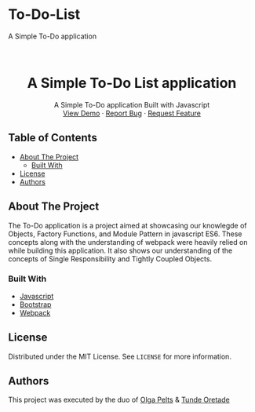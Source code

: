 # To-Do-List
A Simple To-Do application


<!-- PROJECT LOGO -->
<br />
<p align="center">

  <h1 align="center">A Simple To-Do List application</h1>

  <p align="center">
    A Simple To-Do application Built with Javascript
    <br />
    <a href="#">View Demo</a>
    ·
    <a href="https://github.com/tundeiness/To-Do-List/issues">Report Bug</a>
    ·
    <a href="https://github.com/tundeiness/To-Do-List/issues">Request Feature</a>
  </p>
</p>

## Table of Contents

  - [About The Project](#about-the-project)
    - [Built With](#built-with)
  - [License](#license)
  - [Authors](#authors)

<!-- ![Restaurant Page](https://github.com/tundeiness/Restaurant/blob/feature/img/Restaurant.gif) -->
<!-- ABOUT THE PROJECT -->
## About The Project

The To-Do application is a project aimed at showcasing our knowlegde of Objects,
Factory Functions, and Module Pattern in javascript ES6. These concepts along
with the understanding of webpack were heavily relied on while building this
application.
It also shows our understanding of  the concepts of Single Responsibility and Tightly Coupled Objects.


### Built With
* [Javascript](https://babeljs.io/)
* [Bootstrap](https://getbootstrap.com)
* [Webpack](https://webpack.js.org/guides/getting-started/#using-a-configuration)


<!-- LICENSE -->
## License

Distributed under the MIT License. See `LICENSE` for more information.

<!-- AUTHOR -->

## Authors

This project was executed by the duo of [Olga
Pelts](https://github.com/pelzolga123) & [Tunde
Oretade](https://twitter.com/tundeiness)
